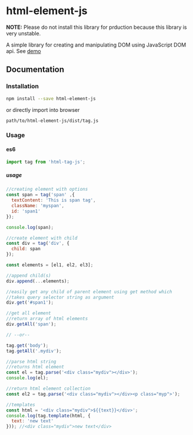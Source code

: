 # html-element-js

**NOTE:** Please do not install this library for prduction because this library is very unstable.

A simple library for creating and manipulating DOM using JavaScript DOM api.
See [demo](https://deadlyjack.github.io/html-element-js/demo/)

## Documentation

### Installation

```bash
npm install --save html-element-js
```

or directly import into browser

```text
path/to/html-element-js/dist/tag.js
```

### Usage

#### es6

```javascript
import tag from 'html-tag-js';
```

##### usage

```javascript
//creating element with options
const span = tag('span' ,{
  textContent: 'This is span tag',
  className: 'myspan',
  id: 'span1'
});

console.log(span);

//create element with child
const div = tag('div', {
  child: span
});

const elements = [el1, el2, el3];

//append child(s)
div.append(...elements);

//easily get any child of parent element using get method which
//takes query selector string as argument
div.get('#span1');

//get all element
//return array of html elements
div.getAll('span');

// --or--

tag.get('body');
tag.getAll('.mydiv');

//parse html string
//returns html element
const el = tag.parse('<div class="mydiv"></div>');
console.log(el);

//return html element collection
const el2 = tag.parse('<div class="mydiv"></div><p class="myp">');

//templates
const html = '<div class="mydiv">${{text}}</div>';
console.log(tag.template(html, {
  text: 'new text'
})); //<div class="mydiv">new text</div>


```
